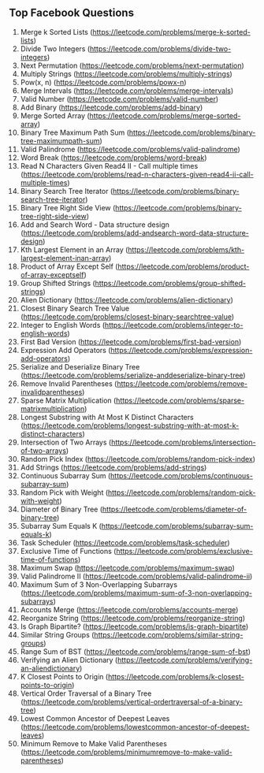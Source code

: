 ## Top Facebook Questions

1. Merge k Sorted Lists (https://leetcode.com/problems/merge-k-sorted-lists)
2. Divide Two Integers (https://leetcode.com/problems/divide-two-integers)
3. Next Permutation (https://leetcode.com/problems/next-permutation)
4. Multiply Strings (https://leetcode.com/problems/multiply-strings)
5. Pow(x, n) (https://leetcode.com/problems/powx-n)
6. Merge Intervals (https://leetcode.com/problems/merge-intervals)
7. Valid Number (https://leetcode.com/problems/valid-number)
8. Add Binary (https://leetcode.com/problems/add-binary)
9. Merge Sorted Array (https://leetcode.com/problems/merge-sorted-array)
10. Binary Tree Maximum Path Sum (https://leetcode.com/problems/binary-tree-maximumpath-sum)
11. Valid Palindrome (https://leetcode.com/problems/valid-palindrome)
12. Word Break (https://leetcode.com/problems/word-break)
13. Read N Characters Given Read4 II - Call multiple times
    (https://leetcode.com/problems/read-n-characters-given-read4-ii-call-multiple-times)
14. Binary Search Tree Iterator (https://leetcode.com/problems/binary-search-tree-iterator)
15. Binary Tree Right Side View (https://leetcode.com/problems/binary-tree-right-side-view)
16. Add and Search Word - Data structure design (https://leetcode.com/problems/add-andsearch-word-data-structure-design)
17. Kth Largest Element in an Array (https://leetcode.com/problems/kth-largest-element-inan-array)
18. Product of Array Except Self (https://leetcode.com/problems/product-of-array-exceptself)
19. Group Shifted Strings (https://leetcode.com/problems/group-shifted-strings)
20. Alien Dictionary (https://leetcode.com/problems/alien-dictionary)
21. Closest Binary Search Tree Value (https://leetcode.com/problems/closest-binary-searchtree-value)
22. Integer to English Words (https://leetcode.com/problems/integer-to-english-words)
23. First Bad Version (https://leetcode.com/problems/first-bad-version)
24. Expression Add Operators (https://leetcode.com/problems/expression-add-operators)
25. Serialize and Deserialize Binary Tree (https://leetcode.com/problems/serialize-anddeserialize-binary-tree)
26. Remove Invalid Parentheses (https://leetcode.com/problems/remove-invalidparentheses)
27. Sparse Matrix Multiplication (https://leetcode.com/problems/sparse-matrixmultiplication)
28. Longest Substring with At Most K Distinct Characters
    (https://leetcode.com/problems/longest-substring-with-at-most-k-distinct-characters)
29. Intersection of Two Arrays (https://leetcode.com/problems/intersection-of-two-arrays)
30. Random Pick Index (https://leetcode.com/problems/random-pick-index)
31. Add Strings (https://leetcode.com/problems/add-strings)
32. Continuous Subarray Sum (https://leetcode.com/problems/continuous-subarray-sum)
33. Random Pick with Weight (https://leetcode.com/problems/random-pick-with-weight)
34. Diameter of Binary Tree (https://leetcode.com/problems/diameter-of-binary-tree)
35. Subarray Sum Equals K (https://leetcode.com/problems/subarray-sum-equals-k)
36. Task Scheduler (https://leetcode.com/problems/task-scheduler)
37. Exclusive Time of Functions (https://leetcode.com/problems/exclusive-time-of-functions)
38. Maximum Swap (https://leetcode.com/problems/maximum-swap)
39. Valid Palindrome II (https://leetcode.com/problems/valid-palindrome-ii)
40. Maximum Sum of 3 Non-Overlapping Subarrays
    (https://leetcode.com/problems/maximum-sum-of-3-non-overlapping-subarrays)
41. Accounts Merge (https://leetcode.com/problems/accounts-merge)
42. Reorganize String (https://leetcode.com/problems/reorganize-string)
43. Is Graph Bipartite? (https://leetcode.com/problems/is-graph-bipartite)
44. Similar String Groups (https://leetcode.com/problems/similar-string-groups)
45. Range Sum of BST (https://leetcode.com/problems/range-sum-of-bst)
46. Verifying an Alien Dictionary (https://leetcode.com/problems/verifying-an-aliendictionary)
47. K Closest Points to Origin (https://leetcode.com/problems/k-closest-points-to-origin)
48. Vertical Order Traversal of a Binary Tree (https://leetcode.com/problems/vertical-ordertraversal-of-a-binary-tree)
49. Lowest Common Ancestor of Deepest Leaves (https://leetcode.com/problems/lowestcommon-ancestor-of-deepest-leaves)
50. Minimum Remove to Make Valid Parentheses (https://leetcode.com/problems/minimumremove-to-make-valid-parentheses)
